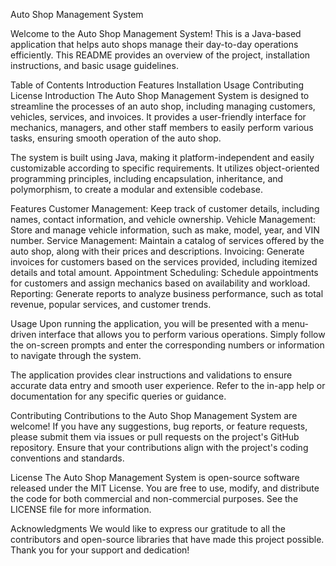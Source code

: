 Auto Shop Management System 

Welcome to the Auto Shop Management System! This is a Java-based application that helps auto shops manage their day-to-day operations efficiently. This README provides an overview of the project, installation instructions, and basic usage guidelines.

Table of Contents
Introduction
Features
Installation
Usage
Contributing
License
Introduction
The Auto Shop Management System is designed to streamline the processes of an auto shop, including managing customers, vehicles, services, and invoices. It provides a user-friendly interface for mechanics, managers, and other staff members to easily perform various tasks, ensuring smooth operation of the auto shop.

The system is built using Java, making it platform-independent and easily customizable according to specific requirements. It utilizes object-oriented programming principles, including encapsulation, inheritance, and polymorphism, to create a modular and extensible codebase.

Features
Customer Management: Keep track of customer details, including names, contact information, and vehicle ownership.
Vehicle Management: Store and manage vehicle information, such as make, model, year, and VIN number.
Service Management: Maintain a catalog of services offered by the auto shop, along with their prices and descriptions.
Invoicing: Generate invoices for customers based on the services provided, including itemized details and total amount.
Appointment Scheduling: Schedule appointments for customers and assign mechanics based on availability and workload.
Reporting: Generate reports to analyze business performance, such as total revenue, popular services, and customer trends.

Usage
Upon running the application, you will be presented with a menu-driven interface that allows you to perform various operations. Simply follow the on-screen prompts and enter the corresponding numbers or information to navigate through the system.

The application provides clear instructions and validations to ensure accurate data entry and smooth user experience. Refer to the in-app help or documentation for any specific queries or guidance.

Contributing
Contributions to the Auto Shop Management System are welcome! If you have any suggestions, bug reports, or feature requests, please submit them via issues or pull requests on the project's GitHub repository. Ensure that your contributions align with the project's coding conventions and standards.

License
The Auto Shop Management System is open-source software released under the MIT License. You are free to use, modify, and distribute the code for both commercial and non-commercial purposes. See the LICENSE file for more information.

Acknowledgments
We would like to express our gratitude to all the contributors and open-source libraries that have made this project possible. Thank you for your support and dedication!
